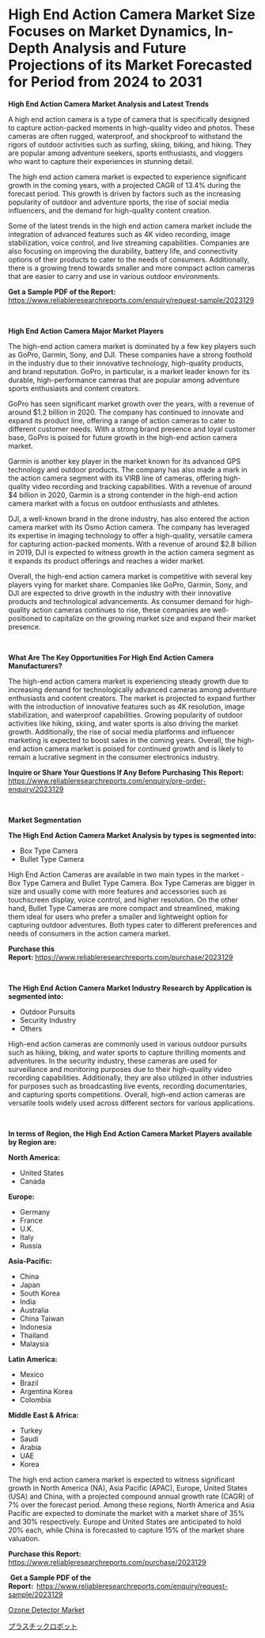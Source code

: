 <p><h1>High End Action Camera Market Size Focuses on Market Dynamics, In-Depth Analysis and Future Projections of its Market Forecasted for Period from 2024 to 2031</h1></p><p><strong>High End Action Camera Market Analysis and Latest Trends</strong></p>
<p><p>A high end action camera is a type of camera that is specifically designed to capture action-packed moments in high-quality video and photos. These cameras are often rugged, waterproof, and shockproof to withstand the rigors of outdoor activities such as surfing, skiing, biking, and hiking. They are popular among adventure seekers, sports enthusiasts, and vloggers who want to capture their experiences in stunning detail.</p><p>The high end action camera market is expected to experience significant growth in the coming years, with a projected CAGR of 13.4% during the forecast period. This growth is driven by factors such as the increasing popularity of outdoor and adventure sports, the rise of social media influencers, and the demand for high-quality content creation. </p><p>Some of the latest trends in the high end action camera market include the integration of advanced features such as 4K video recording, image stabilization, voice control, and live streaming capabilities. Companies are also focusing on improving the durability, battery life, and connectivity options of their products to cater to the needs of consumers. Additionally, there is a growing trend towards smaller and more compact action cameras that are easier to carry and use in various outdoor environments.</p></p>
<p><strong>Get a Sample PDF of the Report:&nbsp;</strong> <a href="https://www.reliableresearchreports.com/enquiry/request-sample/2023129">https://www.reliableresearchreports.com/enquiry/request-sample/2023129</a></p>
<p>&nbsp;</p>
<p><strong>High End Action Camera Major Market Players</strong></p>
<p><p>The high-end action camera market is dominated by a few key players such as GoPro, Garmin, Sony, and DJI. These companies have a strong foothold in the industry due to their innovative technology, high-quality products, and brand reputation. GoPro, in particular, is a market leader known for its durable, high-performance cameras that are popular among adventure sports enthusiasts and content creators.</p><p>GoPro has seen significant market growth over the years, with a revenue of around $1.2 billion in 2020. The company has continued to innovate and expand its product line, offering a range of action cameras to cater to different customer needs. With a strong brand presence and loyal customer base, GoPro is poised for future growth in the high-end action camera market.</p><p>Garmin is another key player in the market known for its advanced GPS technology and outdoor products. The company has also made a mark in the action camera segment with its VIRB line of cameras, offering high-quality video recording and tracking capabilities. With a revenue of around $4 billion in 2020, Garmin is a strong contender in the high-end action camera market with a focus on outdoor enthusiasts and athletes.</p><p>DJI, a well-known brand in the drone industry, has also entered the action camera market with its Osmo Action camera. The company has leveraged its expertise in imaging technology to offer a high-quality, versatile camera for capturing action-packed moments. With a revenue of around $2.8 billion in 2019, DJI is expected to witness growth in the action camera segment as it expands its product offerings and reaches a wider market.</p><p>Overall, the high-end action camera market is competitive with several key players vying for market share. Companies like GoPro, Garmin, Sony, and DJI are expected to drive growth in the industry with their innovative products and technological advancements. As consumer demand for high-quality action cameras continues to rise, these companies are well-positioned to capitalize on the growing market size and expand their market presence.</p></p>
<p>&nbsp;</p>
<p><strong>What Are The Key Opportunities For High End Action Camera Manufacturers?</strong></p>
<p><p>The high-end action camera market is experiencing steady growth due to increasing demand for technologically advanced cameras among adventure enthusiasts and content creators. The market is projected to expand further with the introduction of innovative features such as 4K resolution, image stabilization, and waterproof capabilities. Growing popularity of outdoor activities like hiking, skiing, and water sports is also driving the market growth. Additionally, the rise of social media platforms and influencer marketing is expected to boost sales in the coming years. Overall, the high-end action camera market is poised for continued growth and is likely to remain a lucrative segment in the consumer electronics industry.</p></p>
<p><strong>Inquire or Share Your Questions If Any Before Purchasing This Report:</strong> <a href="https://www.reliableresearchreports.com/enquiry/pre-order-enquiry/2023129">https://www.reliableresearchreports.com/enquiry/pre-order-enquiry/2023129</a></p>
<p>&nbsp;</p>
<p><strong>Market Segmentation</strong></p>
<p><strong>The High End Action Camera Market Analysis by types is segmented into:</strong></p>
<p><ul><li>Box Type Camera</li><li>Bullet Type Camera</li></ul></p>
<p><p>High End Action Cameras are available in two main types in the market - Box Type Camera and Bullet Type Camera. Box Type Cameras are bigger in size and usually come with more features and accessories such as touchscreen display, voice control, and higher resolution. On the other hand, Bullet Type Cameras are more compact and streamlined, making them ideal for users who prefer a smaller and lightweight option for capturing outdoor adventures. Both types cater to different preferences and needs of consumers in the action camera market.</p></p>
<p><strong>Purchase this Report:&nbsp;</strong><a href="https://www.reliableresearchreports.com/purchase/2023129">https://www.reliableresearchreports.com/purchase/2023129</a></p>
<p>&nbsp;</p>
<p><strong>The High End Action Camera Market Industry Research by Application is segmented into:</strong></p>
<p><ul><li>Outdoor Pursuits</li><li>Security Industry</li><li>Others</li></ul></p>
<p><p>High-end action cameras are commonly used in various outdoor pursuits such as hiking, biking, and water sports to capture thrilling moments and adventures. In the security industry, these cameras are used for surveillance and monitoring purposes due to their high-quality video recording capabilities. Additionally, they are also utilized in other industries for purposes such as broadcasting live events, recording documentaries, and capturing sports competitions. Overall, high-end action cameras are versatile tools widely used across different sectors for various applications.</p></p>
<p>&nbsp;</p>
<p><strong>In terms of Region, the High End Action Camera Market Players available by Region are:</strong></p>
<p>
    <p> <strong> North America: </strong>
        <ul>
            <li>United States</li>
            <li>Canada</li>
        </ul>
        </p> 
    <p> <strong> Europe: </strong>
        <ul>
            <li>Germany</li>
            <li>France</li>
            <li>U.K.</li>
            <li>Italy</li>
            <li>Russia</li>
        </ul>
        </p> 
    <p> <strong> Asia-Pacific: </strong>
        <ul>
            <li>China</li>
            <li>Japan</li>
            <li>South Korea</li>
            <li>India</li>
            <li>Australia</li>
            <li>China Taiwan</li>
            <li>Indonesia</li>
            <li>Thailand</li>
            <li>Malaysia</li>
        </ul>
        </p> 
    <p> <strong> Latin America: </strong>
        <ul>
            <li>Mexico</li>
            <li>Brazil</li>
            <li>Argentina Korea</li>
            <li>Colombia</li>
        </ul>
        </p> 
    <p> <strong> Middle East & Africa: </strong>
        <ul>
            <li>Turkey</li>
            <li>Saudi</li>
            <li>Arabia</li>
            <li>UAE</li>
            <li>Korea</li>
        </ul>
    </p>
    </p>
<p><p>The high end action camera market is expected to witness significant growth in North America (NA), Asia Pacific (APAC), Europe, United States (USA) and China, with a projected compound annual growth rate (CAGR) of 7% over the forecast period. Among these regions, North America and Asia Pacific are expected to dominate the market with a market share of 35% and 30% respectively. Europe and United States are anticipated to hold 20% each, while China is forecasted to capture 15% of the market share valuation.</p></p>
<p><strong>Purchase this Report: </strong><a href="https://www.reliableresearchreports.com/purchase/2023129">https://www.reliableresearchreports.com/purchase/2023129</a></p>
<p>&nbsp;<strong>Get a Sample PDF of the Report:&nbsp;&nbsp;</strong><a href="https://www.reliableresearchreports.com/enquiry/request-sample/2023129">https://www.reliableresearchreports.com/enquiry/request-sample/2023129</a></p>
<p><strong></strong></p>
<p><p><a href="https://github.com/RoccoManning/Market-Research-Report-List-4/blob/main/ozone-detector-market.md">Ozone Detector Market</a></p><p><a href="https://github.com/oqxogxyvqe90775/Market-Research-Report-List-1/blob/main/270475911378.md">プラスチックロボット</a></p></p>